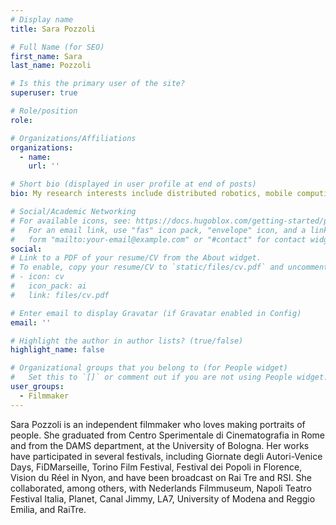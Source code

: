 ```yaml
---
# Display name
title: Sara Pozzoli

# Full Name (for SEO)
first_name: Sara
last_name: Pozzoli

# Is this the primary user of the site?
superuser: true

# Role/position
role: 

# Organizations/Affiliations
organizations:
  - name: 
    url: ''

# Short bio (displayed in user profile at end of posts)
bio: My research interests include distributed robotics, mobile computing and programmable matter.

# Social/Academic Networking
# For available icons, see: https://docs.hugoblox.com/getting-started/page-builder/#icons
#   For an email link, use "fas" icon pack, "envelope" icon, and a link in the
#   form "mailto:your-email@example.com" or "#contact" for contact widget.
social:
# Link to a PDF of your resume/CV from the About widget.
# To enable, copy your resume/CV to `static/files/cv.pdf` and uncomment the lines below.
# - icon: cv
#   icon_pack: ai
#   link: files/cv.pdf

# Enter email to display Gravatar (if Gravatar enabled in Config)
email: ''

# Highlight the author in author lists? (true/false)
highlight_name: false

# Organizational groups that you belong to (for People widget)
#   Set this to `[]` or comment out if you are not using People widget.
user_groups:
  - Filmmaker
---
```


Sara Pozzoli is an independent filmmaker who loves making portraits of people. She graduated from Centro Sperimentale di Cinematografia in Rome and from the DAMS department, at the University of Bologna. Her works have participated in several festivals, including Giornate degli Autori-Venice Days, FiDMarseille, Torino Film Festival, Festival dei Popoli in Florence, Vision du Réel in Nyon, and have been broadcast on Rai Tre and RSI. She collaborated, among others, with Nederlands Filmmuseum, Napoli Teatro Festival Italia, Planet, Canal Jimmy, LA7, University of Modena and Reggio Emilia, and RaiTre.


